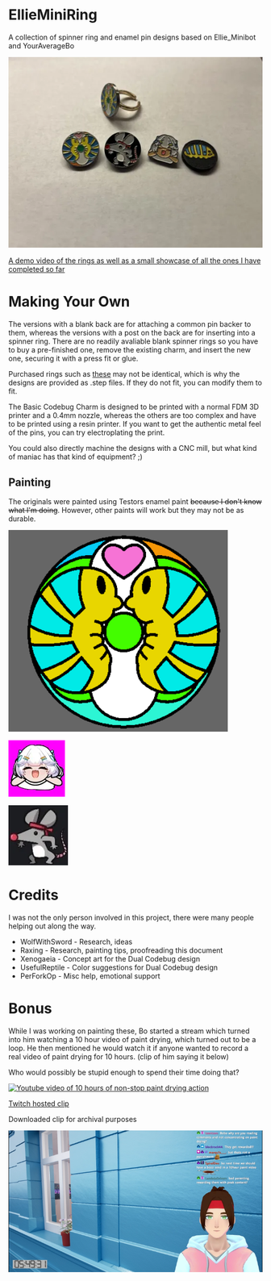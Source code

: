 # EllieMiniRing
A collection of spinner ring and enamel pin designs based on Ellie_Minibot and YourAverageBo

![A picture of each of the four charm designs displayed, with one put into a ring](/Images/All_Ring_Designs.webp)

[A demo video of the rings as well as a small showcase of all the ones I have completed so far](https://www.youtube.com/watch?v=qINn5rkj6YU)

# Making Your Own

The versions with a blank back are for attaching a common pin backer to them, whereas the versions with a post on the back are for inserting into a spinner ring. There are no readily avaliable blank spinner rings so you have to buy a pre-finished one, remove the existing charm, and insert the new one, securing it with a press fit or glue. 

Purchased rings such as [these](https://www.aliexpress.us/item/3256804546451098.html?) may not be identical, which is why the designs are provided as .step files. If they do not fit, you can modify them to fit.

The Basic Codebug Charm is designed to be printed with a normal FDM 3D printer and a 0.4mm nozzle, whereas the others are too complex and have to be printed using a resin printer. If you want to get the authentic metal feel of the pins, you can try electroplating the print.


You could also directly machine the designs with a CNC mill, but what kind of maniac has that kind of equipment? ;)

## Painting

The originals were painted using Testors enamel paint ~~because I don't know what I'm doing~~. However, other paints will work but they may not be as durable. 

![A drawing of two isopods facing each other around a central circle](/Images/Dual_codebug.webp)

![A smiling Ellie Minibot from the top down](/Images/windmill.webp)

![A cartoon rat with a red bandana and his arms out](/Images/bozo.webp)

# Credits

I was not the only person involved in this project, there were many people helping out along the way.

* WolfWithSword - Research, ideas
* Raxing - Research, painting tips, proofreading this document
* Xenogaeia - Concept art for the Dual Codebug design
* UsefulReptile - Color suggestions for Dual Codebug design
* PerForkOp - Misc help, emotional support

# Bonus

While I was working on painting these, Bo started a stream which turned into him watching a 10 hour video of paint drying, which turned out to be a loop. He then mentioned he would watch it if anyone wanted to record a real video of paint drying for 10 hours. (clip of him saying it below) 

Who would possibly be stupid enough to spend their time doing that?

[![Youtube video of 10 hours of non-stop paint drying action](https://img.youtube.com/vi/_VaebaIGD1E/0.jpg)](https://www.youtube.com/watch?v=_VaebaIGD1E)

[Twitch hosted clip](https://www.twitch.tv/youraveragebo/clip/HappyVibrantKuduBCouch-4XwKvfZfpU7_ywjj)

Downloaded clip for archival purposes

[![Downloaded clip for archival purposes](/Images/thumbnail.png)](/Images/Bo_will_watch_more_paint.mp4)
